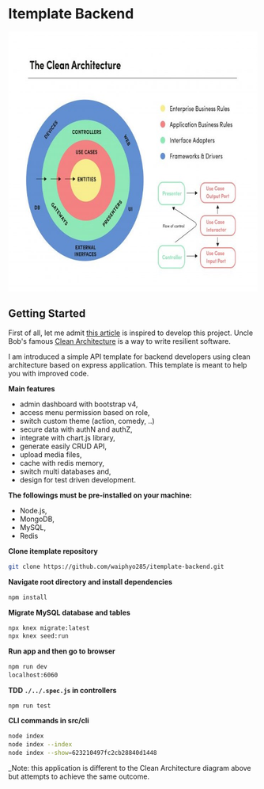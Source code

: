 # Itemplate Backend

<img src="./public/images/readme/clean-architecture.jpeg" width="700" height="525" >

## Getting Started

First of all, let me admit [this article](https://mannhowie.com/clean-architecture-node) is inspired to develop this project. Uncle Bob's famous [Clean Architecture](https://blog.cleancoder.com/uncle-bob/2012/08/13/the-clean-architecture.html) is a way to write resilient software.

I am introduced a simple API template for backend developers using clean architecture based on express application. This template is meant to help you with improved code.

**Main features**

- admin dashboard with bootstrap v4,
- access menu permission based on role,
- switch custom theme (action, comedy, ..)
- secure data with authN and authZ,
- integrate with chart.js library,
- generate easily CRUD API,
- upload media files,
- cache with redis memory,
- switch multi databases and,
- design for test driven development.

**The followings must be pre-installed on your machine:**

- Node.js,
- MongoDB,
- MySQL,
- Redis

**Clone itemplate repository**

```bash
git clone https://github.com/waiphyo285/itemplate-backend.git
```

**Navigate root directory and install dependencies**

```bash
npm install
```

**Migrate MySQL database and tables**

```bash
npx knex migrate:latest
npx knex seed:run
```

**Run app and then go to browser**

```bash
npm run dev
localhost:6060
```

**TDD `./../.spec.js` in controllers**

```
npm run test
```

**CLI commands in src/cli**

```bash
node index
node index --index
node index --show=623210497fc2cb28840d1448
```

\_Note: this application is different to the Clean Architecture diagram above but attempts to achieve the same outcome.
